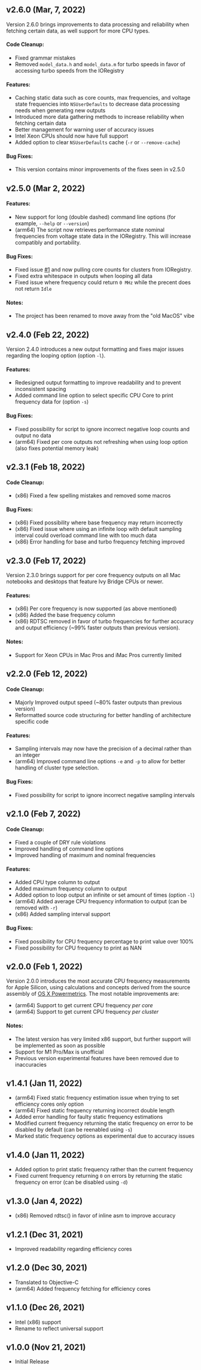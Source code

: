 ## v2.6.0 (Mar, 7, 2022)
Version 2.6.0 brings improvements to data processing and reliability when fetching certain data, as well support for more CPU types.
#### Code Cleanup:
- Fixed grammar mistakes
- Removed `model_data.h` and `model_data.m` for turbo speeds in favor of accessing turbo speeds from the IORegistry

#### Features:
- Caching static data such as core counts, max frequencies, and voltage state frequencies into `NSUserDefaults` to decrease data processing needs when generating new outputs
- Introduced more data gathering methods to increase reliability when fetching certain data
- Better management for warning user of accuracy issues
- Intel Xeon CPUs should now have full support
- Added option to clear `NSUserDefaults` cache (`-r` or `--remove-cache`)

#### Bug Fixes:
- This version contains minor improvements of the fixes seen in v2.5.0

## v2.5.0 (Mar 2, 2022)
#### Features:
- New support for long (double dashed) command line options (for example, `--help` or `--version`)
- (arm64) The script now retrieves performance state nominal frequencies from voltage state data in the IORegistry. This will increase compatibly and portability.

#### Bug Fixes:
- Fixed issue [#1](https://github.com/BitesPotatoBacks/macos-cpufreq/issues/1) and now pulling core counts for clusters from IORegistry.
- Fixed extra whitespace in outputs when looping all data
- Fixed issue where frequency could return `0 MHz` while the precent does not return `Idle`

#### Notes:
- The project has been renamed to move away from the "old MacOS" vibe

## v2.4.0 (Feb 22, 2022)
Version 2.4.0 introduces a new output formatting and fixes major issues regarding the looping option (option `-l`).
#### Features:
- Redesigned output formatting to improve readability and to prevent inconsistent spacing
- Added command line option to select specific CPU Core to print frequency data for (option `-s`)

#### Bug Fixes:
- Fixed possibility for script to ignore incorrect negative loop counts and output no data
- (arm64) Fixed per core outputs not refreshing when using loop option (also fixes potential memory leak)
## v2.3.1 (Feb 18, 2022)
#### Code Cleanup:
- (x86) Fixed a few spelling mistakes and removed some macros

#### Bug Fixes:
- (x86) Fixed possibility where base frequency may return incorrectly
- (x86) Fixed issue where using an infinite loop with default sampling interval could overload command line with too much data
- (x86) Error handling for base and turbo frequency fetching improved

## v2.3.0 (Feb 17, 2022)
Version 2.3.0 brings support for per core frequency outputs on all Mac notebooks and desktops that feature Ivy Bridge CPUs or newer.
#### Features:
- (x86) Per core frequency is now supported (as above mentioned)
- (x86) Added the base frequency column
- (x86) RDTSC removed in favor of turbo frequencies for further accuracy and output efficiency (~99% faster outputs than previous version).
#### Notes:
- Support for Xeon CPUs in Mac Pros and iMac Pros currently limited

## v2.2.0 (Feb 12, 2022)
#### Code Cleanup:
- Majorly Improved output speed (~80% faster outputs than previous version)
- Reformatted source code structuring for better handling of architecture specific code

#### Features:
- Sampling intervals may now have the precision of a decimal rather than an integer
- (arm64) Improved command line options `-e` and `-p` to allow for better handling of cluster type selection.

#### Bug Fixes:
- Fixed possibility for script to ignore incorrect negative sampling intervals

## v2.1.0 (Feb 7, 2022)
#### Code Cleanup:
- Fixed a couple of DRY rule violations
- Improved handling of command line options
- Improved handling of maximum and nominal frequencies

#### Features:
- Added CPU type column to output
- Added maximum frequency column to output
- Added option to loop output an infinite or set amount of times (option `-l`)
- (arm64) Added average CPU frequency information to output (can be removed with `-r`)
- (x86) Added sampling interval support

#### Bug Fixes:
- Fixed possibility for CPU frequency percentage to print value over 100%
- Fixed possibility for CPU frequency to print as NAN

## v2.0.0 (Feb 1, 2022)
Version 2.0.0 introduces the most accurate CPU frequency measurements for Apple Silicon, using calculations and concepts derived from the source assembly of [OS X Powermetrics](https://www.unix.com/man-page/osx/1/powermetrics/). The most notable improvements are:
- (arm64) Support to get current CPU frequency _per core_
- (arm64) Support to get current CPU frequency _per cluster_
#### Notes:
- The latest version has very limited x86 support, but further support will be implemented as soon as possible
- Support for M1 Pro/Max is unofficial
- Previous version experimental features have been removed due to inaccuracies

## v1.4.1 (Jan 11, 2022)
- (arm64) Fixed static frequency estimation issue when trying to set efficiency cores only option 
- (arm64) Fixed static frequency returning incorrect double length
- Added error handling for faulty static frequency estimations
- Modified current frequency returning the static frequency on error to be disabled by default (can be reenabled using `-s`)
- Marked static frequency options as experimental due to accuracy issues

## v1.4.0 (Jan 11, 2022)
- Added option to print static frequency rather than the current frequency
- Fixed current frequency returning `0` on errors by returning the static frequency on error (can be disabled using `-d`)

## v1.3.0 (Jan 4, 2022)
- (x86) Removed rdtsc() in favor of inline asm to improve accuracy

## v1.2.1 (Dec 31, 2021)
- Improved readability regarding efficiency cores

## v1.2.0 (Dec 30, 2021)
- Translated to Objective-C
- (arm64) Added frequency fetching for efficiency cores

## v1.1.0 (Dec 26, 2021)
- Intel (x86) support
- Rename to reflect universal support

## v1.0.0 (Nov 21, 2021)
- Initial Release
